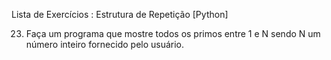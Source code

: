 Lista de Exercícios : Estrutura de Repetição [Python]

23. Faça um programa que mostre todos os primos entre 1 e N sendo N um número inteiro fornecido pelo usuário.
 
 
